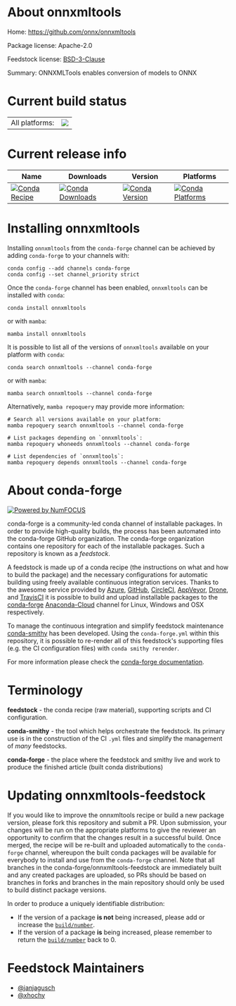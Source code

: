 About onnxmltools
=================

Home: https://github.com/onnx/onnxmltools

Package license: Apache-2.0

Feedstock license: [BSD-3-Clause](https://github.com/conda-forge/onnxmltools-feedstock/blob/main/LICENSE.txt)

Summary: ONNXMLTools enables conversion of models to ONNX

Current build status
====================


<table><tr><td>All platforms:</td>
    <td>
      <a href="https://dev.azure.com/conda-forge/feedstock-builds/_build/latest?definitionId=12219&branchName=main">
        <img src="https://dev.azure.com/conda-forge/feedstock-builds/_apis/build/status/onnxmltools-feedstock?branchName=main">
      </a>
    </td>
  </tr>
</table>

Current release info
====================

| Name | Downloads | Version | Platforms |
| --- | --- | --- | --- |
| [![Conda Recipe](https://img.shields.io/badge/recipe-onnxmltools-green.svg)](https://anaconda.org/conda-forge/onnxmltools) | [![Conda Downloads](https://img.shields.io/conda/dn/conda-forge/onnxmltools.svg)](https://anaconda.org/conda-forge/onnxmltools) | [![Conda Version](https://img.shields.io/conda/vn/conda-forge/onnxmltools.svg)](https://anaconda.org/conda-forge/onnxmltools) | [![Conda Platforms](https://img.shields.io/conda/pn/conda-forge/onnxmltools.svg)](https://anaconda.org/conda-forge/onnxmltools) |

Installing onnxmltools
======================

Installing `onnxmltools` from the `conda-forge` channel can be achieved by adding `conda-forge` to your channels with:

```
conda config --add channels conda-forge
conda config --set channel_priority strict
```

Once the `conda-forge` channel has been enabled, `onnxmltools` can be installed with `conda`:

```
conda install onnxmltools
```

or with `mamba`:

```
mamba install onnxmltools
```

It is possible to list all of the versions of `onnxmltools` available on your platform with `conda`:

```
conda search onnxmltools --channel conda-forge
```

or with `mamba`:

```
mamba search onnxmltools --channel conda-forge
```

Alternatively, `mamba repoquery` may provide more information:

```
# Search all versions available on your platform:
mamba repoquery search onnxmltools --channel conda-forge

# List packages depending on `onnxmltools`:
mamba repoquery whoneeds onnxmltools --channel conda-forge

# List dependencies of `onnxmltools`:
mamba repoquery depends onnxmltools --channel conda-forge
```


About conda-forge
=================

[![Powered by
NumFOCUS](https://img.shields.io/badge/powered%20by-NumFOCUS-orange.svg?style=flat&colorA=E1523D&colorB=007D8A)](https://numfocus.org)

conda-forge is a community-led conda channel of installable packages.
In order to provide high-quality builds, the process has been automated into the
conda-forge GitHub organization. The conda-forge organization contains one repository
for each of the installable packages. Such a repository is known as a *feedstock*.

A feedstock is made up of a conda recipe (the instructions on what and how to build
the package) and the necessary configurations for automatic building using freely
available continuous integration services. Thanks to the awesome service provided by
[Azure](https://azure.microsoft.com/en-us/services/devops/), [GitHub](https://github.com/),
[CircleCI](https://circleci.com/), [AppVeyor](https://www.appveyor.com/),
[Drone](https://cloud.drone.io/welcome), and [TravisCI](https://travis-ci.com/)
it is possible to build and upload installable packages to the
[conda-forge](https://anaconda.org/conda-forge) [Anaconda-Cloud](https://anaconda.org/)
channel for Linux, Windows and OSX respectively.

To manage the continuous integration and simplify feedstock maintenance
[conda-smithy](https://github.com/conda-forge/conda-smithy) has been developed.
Using the ``conda-forge.yml`` within this repository, it is possible to re-render all of
this feedstock's supporting files (e.g. the CI configuration files) with ``conda smithy rerender``.

For more information please check the [conda-forge documentation](https://conda-forge.org/docs/).

Terminology
===========

**feedstock** - the conda recipe (raw material), supporting scripts and CI configuration.

**conda-smithy** - the tool which helps orchestrate the feedstock.
                   Its primary use is in the construction of the CI ``.yml`` files
                   and simplify the management of *many* feedstocks.

**conda-forge** - the place where the feedstock and smithy live and work to
                  produce the finished article (built conda distributions)


Updating onnxmltools-feedstock
==============================

If you would like to improve the onnxmltools recipe or build a new
package version, please fork this repository and submit a PR. Upon submission,
your changes will be run on the appropriate platforms to give the reviewer an
opportunity to confirm that the changes result in a successful build. Once
merged, the recipe will be re-built and uploaded automatically to the
`conda-forge` channel, whereupon the built conda packages will be available for
everybody to install and use from the `conda-forge` channel.
Note that all branches in the conda-forge/onnxmltools-feedstock are
immediately built and any created packages are uploaded, so PRs should be based
on branches in forks and branches in the main repository should only be used to
build distinct package versions.

In order to produce a uniquely identifiable distribution:
 * If the version of a package **is not** being increased, please add or increase
   the [``build/number``](https://docs.conda.io/projects/conda-build/en/latest/resources/define-metadata.html#build-number-and-string).
 * If the version of a package **is** being increased, please remember to return
   the [``build/number``](https://docs.conda.io/projects/conda-build/en/latest/resources/define-metadata.html#build-number-and-string)
   back to 0.

Feedstock Maintainers
=====================

* [@janjagusch](https://github.com/janjagusch/)
* [@xhochy](https://github.com/xhochy/)

